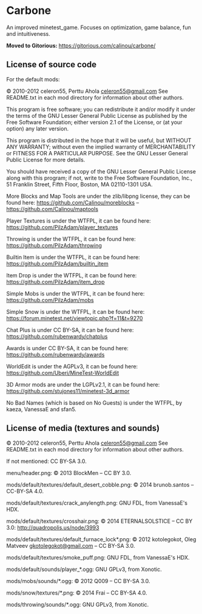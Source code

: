 Carbone
==========================================================

An improved minetest_game. Focuses on optimization, game balance, fun and intuitiveness.

**Moved to Gitorious:** https://gitorious.com/calinou/carbone/


License of source code
----------------------

For the default mods:

© 2010-2012 celeron55, Perttu Ahola <celeron55@gmail.com>
See README.txt in each mod directory for information about other authors.

This program is free software; you can redistribute it and/or modify
it under the terms of the GNU Lesser General Public License as published by
the Free Software Foundation; either version 2.1 of the License, or
(at your option) any later version.

This program is distributed in the hope that it will be useful,
but WITHOUT ANY WARRANTY; without even the implied warranty of
MERCHANTABILITY or FITNESS FOR A PARTICULAR PURPOSE.  See the
GNU Lesser General Public License for more details.

You should have received a copy of the GNU Lesser General Public License along
with this program; if not, write to the Free Software Foundation, Inc.,
51 Franklin Street, Fifth Floor, Boston, MA 02110-1301 USA.

More Blocks and Map Tools are under the zlib/libpng license, they can be found here: https://github.com/Calinou/moreblocks – https://github.com/Calinou/maptools

Player Textures is under the WTFPL, it can be found here: https://github.com/PilzAdam/player_textures

Throwing is under the WTFPL, it can be found here: https://github.com/PilzAdam/throwing

Builtin Item is under the WTFPL, it can be found here: https://github.com/PilzAdam/builtin_item

Item Drop is under the WTFPL, it can be found here: https://github.com/PilzAdam/item_drop

Simple Mobs is under the WTFPL, it can be found here: https://github.com/PilzAdam/mobs

Simple Snow is under the WTFPL, it can be found here: https://forum.minetest.net/viewtopic.php?f=11&t=9270

Chat Plus is under CC BY-SA, it can be found here: https://github.com/rubenwardy/chatplus

Awards is under CC BY-SA, it can be found here: https://github.com/rubenwardy/awards

WorldEdit is under the AGPLv3, it can be found here: https://github.com/Uberi/MineTest-WorldEdit

3D Armor mods are under the LGPLv2.1, it can be found here: https://github.com/stujones11/minetest-3d_armor

No Bad Names (which is based on No Guests) is under the WTFPL, by kaeza, VanessaE and sfan5.


License of media (textures and sounds)
--------------------------------------
© 2010-2012 celeron55, Perttu Ahola <celeron55@gmail.com>
See README.txt in each mod directory for information about other authors.

If not mentioned: CC BY-SA 3.0.

menu/header.png: © 2013 BlockMen – CC BY 3.0.

mods/default/textures/default_desert_cobble.png: © 2014 brunob.santos – CC-BY-SA 4.0.

mods/default/textures/crack_anylength.png: GNU FDL, from VanessaE's HDX.

mods/default/textures/crosshair.png: © 2014 ETERNALSOLSTICE – CC BY 3.0: http://quadropolis.us/node/3993

mods/default/textures/default_furnace_lock*.png: © 2012 kotolegokot, Oleg Matveev <gkotolegokot@gmail.com> – CC BY-SA 3.0.

mods/default/textures/smoke_puff.png: GNU FDL, from VanessaE's HDX.

mods/default/sounds/player_*.ogg: GNU GPLv3, from Xonotic.

mods/mobs/sounds/*.ogg: © 2012 Q009 – CC BY-SA 3.0.

mods/snow/textures/*.png: © 2014 Frai – CC BY-SA 4.0.

mods/throwing/sounds/*.ogg: GNU GPLv3, from Xonotic.
